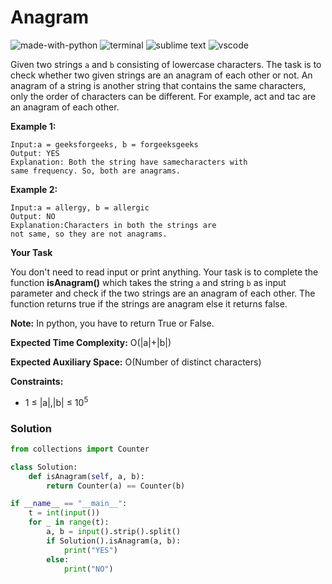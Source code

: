 # Anagram
![made-with-python](https://img.shields.io/badge/Made%20with-Python-007396.svg)
![terminal](https://img.shields.io/badge/Windows%20Terminal-4D4D4D?logo=windows%20terminal&logoColor=white)
![sublime text](https://img.shields.io/badge/sublime_text-%23575757.svg?logo=sublime-text&logoColor=important)
![vscode](https://img.shields.io/badge/Visual_Studio_Code-0078D4?logo=visual%20studio%20code&logoColor=white)

Given two strings `a` and `b` consisting of lowercase characters. The task is to check whether two given strings are an anagram of each other or not. An anagram of a string is another string that contains the same characters, only the order of characters can be different. For example, act and tac are an anagram of each other.

__Example 1:__
```
Input:a = geeksforgeeks, b = forgeeksgeeks
Output: YES
Explanation: Both the string have samecharacters with
same frequency. So, both are anagrams.
```
__Example 2:__
```
Input:a = allergy, b = allergic
Output: NO
Explanation:Characters in both the strings are
not same, so they are not anagrams.
```
__Your Task__

You don't need to read input or print anything. Your task is to complete the function **isAnagram()** which takes the string `a` and string `b` as input parameter and check if the two strings are an anagram of each other. The function returns true if the strings are anagram else it returns false.

**Note:** In python, you have to return True or False.

__Expected Time Complexity:__ O(|a|+|b|)

__Expected Auxiliary Space:__ O(Number of distinct characters)

__Constraints:__
- 1 ≤ |a|,|b| ≤ 10<sup>5</sup>

### Solution
```py
from collections import Counter

class Solution:
    def isAnagram(self, a, b):
        return Counter(a) == Counter(b)

if __name__ == "__main__":
    t = int(input())
    for _ in range(t):
        a, b = input().strip().split()
        if Solution().isAnagram(a, b):
            print("YES")
        else:
            print("NO")
```

